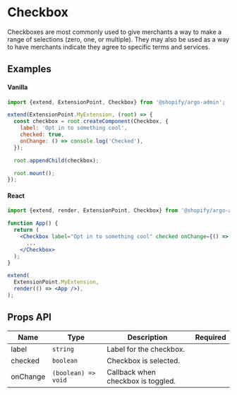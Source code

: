 # Checkbox

Checkboxes are most commonly used to give merchants a way to make a range of selections (zero, one, or multiple). They may also be used as a way to have merchants indicate they agree to specific terms and services.

## Examples

#### Vanilla

```js
import {extend, ExtensionPoint, Checkbox} from '@shopify/argo-admin';

extend(ExtensionPoint.MyExtension, (root) => {
  const checkbox = root.createComponent(Checkbox, {
    label: 'Opt in to something cool',
    checked: true,
    onChange: () => console.log('Checked'),
  });

  root.appendChild(checkbox);

  root.mount();
});
```

#### React

```jsx
import {extend, render, ExtensionPoint, Checkbox} from '@shopify/argo-admin-react';

function App() {
  return (
    <Checkbox label="Opt in to something cool" checked onChange={() => console.log('Checked')}>
      ...
    </Checkbox>
  );
}

extend(
  ExtensionPoint.MyExtension,
  render(() => <App />),
);
```

## Props API

| Name     | Type                | Description                        | Required |
| -------- | ------------------- | ---------------------------------- | -------- |
| label    | `string`            | Label for the checkbox.            |          |
| checked  | `boolean`           | Checkbox is selected.              |          |
| onChange | `(boolean) => void` | Callback when checkbox is toggled. |          |
